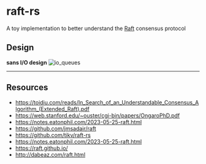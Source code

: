 # raft-rs

A toy implementation to better understand the
[Raft](https://toidiu.com/reads/In_Search_of_an_Understandable_Consensus_Algorithm_(Extended_Raft).pdf)
consensus protocol

## Design
**sans I/O design**
![io_queues](./queues.jpeg)

---
## Resources
- https://toidiu.com/reads/In_Search_of_an_Understandable_Consensus_Algorithm_(Extended_Raft).pdf
- https://web.stanford.edu/~ouster/cgi-bin/papers/OngaroPhD.pdf
- https://notes.eatonphil.com/2023-05-25-raft.html
- https://github.com/jmsadair/raft
- https://github.com/tikv/raft-rs
- https://notes.eatonphil.com/2023-05-25-raft.html
- https://raft.github.io/
- http://dabeaz.com/raft.html

